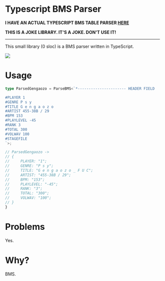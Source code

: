 # Typescript BMS Parser

**I HAVE AN ACTUAL TYPESCRIPT BMS TABLE PARSER [HERE](https://github.com/zkldi/bms-table-loader)**

**THIS IS A JOKE LIBRARY. IT'S A JOKE. DON'T USE IT!**

*****

This small library (0 sloc) is a BMS parser written in TypeScript.

![](https://cdn.discordapp.com/attachments/701306166772367386/1059687223383035924/image.png)

# Usage

```ts
type ParsedGengaozo = ParseBMS<`*---------------------- HEADER FIELD

#PLAYER 1
#GENRE P s y
#TITLE G e n g a o z o
#ARTIST 455-38B / 29
#BPM 153
#PLAYLEVEL -45
#RANK 3
#TOTAL 300
#VOLWAV 100
#STAGEFILE
`>;

// ParsedGengaozo ->
// {
//     PLAYER: "1";
//     GENRE: "P s y";
//     TITLE: "G e n g a o z o _ F U C";
//     ARTIST: "455-38B / 29";
//     BPM: "153";
//     PLAYLEVEL: "-45";
//     RANK: "3";
//     TOTAL: "300";
//     VOLWAV: "100";
// }
}
```

# Problems

Yes.

# Why?

BMS.
